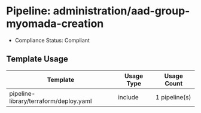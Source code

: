 # Pipeline: administration/aad-group-myomada-creation

- Compliance Status: Compliant

## Template Usage

| Template | Usage Type | Usage Count |
|----------|------------|-------------|
| pipeline-library/terraform/deploy.yaml | include | 1 pipeline(s) |
